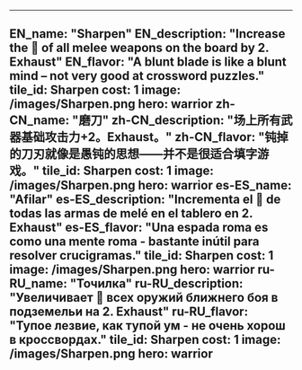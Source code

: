 ---

EN_name: "Sharpen"
EN_description: "Increase the 🔸 of all melee weapons on the board by 2. Exhaust"
EN_flavor: "A blunt blade is like a blunt mind – not very good at crossword puzzles."
tile_id: Sharpen
cost: 1
image: /images/Sharpen.png
hero: warrior
zh-CN_name: "磨刀"
zh-CN_description: "场上所有武器基础攻击力+2。Exhaust。"
zh-CN_flavor: "钝掉的刀刃就像是愚钝的思想——并不是很适合填字游戏。"
tile_id: Sharpen
cost: 1
image: /images/Sharpen.png
hero: warrior
es-ES_name: "Afilar"
es-ES_description: "Incrementa el 🔸 de todas las armas de melé en el tablero en 2. Exhaust"
es-ES_flavor: "Una espada roma es como una mente roma - bastante inútil para resolver crucigramas."
tile_id: Sharpen
cost: 1
image: /images/Sharpen.png
hero: warrior
ru-RU_name: "Точилка"
ru-RU_description: "Увеличивает 🔸 всех оружий ближнего боя в подземельи на 2. Exhaust"
ru-RU_flavor: "Тупое лезвие, как тупой ум - не очень хорош в кроссвордах."
tile_id: Sharpen
cost: 1
image: /images/Sharpen.png
hero: warrior
---